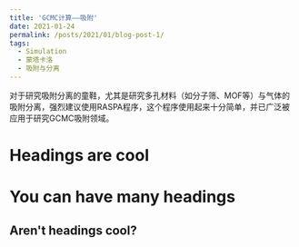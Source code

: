 ```yaml
---
title: 'GCMC计算——吸附'
date: 2021-01-24
permalink: /posts/2021/01/blog-post-1/
tags:
  - Simulation
  - 蒙塔卡洛
  - 吸附与分离
---
```


对于研究吸附分离的童鞋，尤其是研究多孔材料（如分子筛、MOF等）与气体的吸附分离，强烈建议使用RASPA程序，这个程序使用起来十分简单，并已广泛被应用于研究GCMC吸附领域。        

Headings are cool
======

You can have many headings
======

Aren't headings cool?
------
